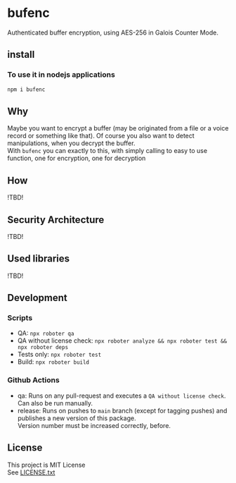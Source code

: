 # bufenc

Authenticated buffer encryption, using AES-256 in Galois Counter Mode.

## install

### To use it in nodejs applications
```sh
npm i bufenc
```

## Why
Maybe you want to encrypt a buffer (may be originated from a file or a voice record or something like that).
Of course you also want to detect manipulations, when you decrypt the buffer. \
With `bufenc` you can exactly to this, with simply calling to easy to use function, one for encryption, one for decryption

## How
!TBD!

## Security Architecture
!TBD!

## Used libraries
!TBD!

## Development

### Scripts
* QA: `npx roboter qa`
* QA without license check: `npx roboter analyze && npx roboter test && npx roboter deps`
* Tests only: `npx roboter test`
* Build: `npx roboter build`

### Github Actions
* qa: Runs on any pull-request and executes a `QA without license check`. Can also be run manually.
* release: Runs on pushes to `main` branch (except for tagging pushes) and publishes a new version of this package. \
  Version number must be increased correctly, before.

## License
This project is MIT License \
See [LICENSE.txt](./LICENSE.txt)